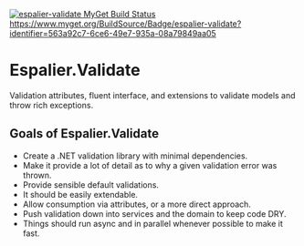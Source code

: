 [![espalier-validate MyGet Build Status](https://www.myget.org/BuildSource/Badge/espalier-validate?identifier=563a92c7-6ce6-49e7-935a-08a79849aa05)](https://www.myget.org/)
                                         https://www.myget.org/BuildSource/Badge/espalier-validate?identifier=563a92c7-6ce6-49e7-935a-08a79849aa05
# Espalier.Validate

Validation attributes, fluent interface, and extensions to validate models and throw rich exceptions.

## Goals of Espalier.Validate

* Create a .NET validation library with minimal dependencies.
* Make it provide a lot of detail as to why a given validation error was thrown.
* Provide sensible default validations.
* It should be easily extendable.
* Allow consumption via attributes, or a more direct approach.
* Push validation down into services and the domain to keep code DRY.
* Things should run async and in parallel whenever possible to make it fast.
